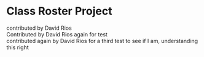 # Class Roster Project
<div> 
  contributed by David Rios 
</div>
<div> Contributed by David Rios again for test </div>
<div> contributed again by David Rios for a third test to see if I am, understanding this right </div>
